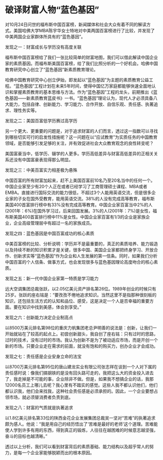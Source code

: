 # 破译财富人物“蓝色基因”

对10月24日问世的福布斯中国百富榜，新闻媒体和社会大众有着不同的解读方式。美国哈佛大学MBA陈宇华女士特地对中美两国百富榜进行了比较，并发现了中美两国企业家群体所具有的“蓝色基因”。 

发现之一：财富成长与学历没有高度关联 

福布斯中国百富榜给了我们一张比较简单的财富地图，我们可以借此解读中国企业家的素质基因。而福布斯美国百富榜，给了我们比照分析的一个好机会。哈佛中国教育研究中心创立了“蓝色基因”新素质教育理论。 

哈佛中国教育研究中心创立伊始，即发起以“蓝色基因”为主题的素质教育公益工程。“蓝色基因”工程计划在未来5年时间，使得中国亿万家庭都能够快速全面地认识和掌握素质教育的基本思维与方法。作为“蓝色基因”工程的龙头，前期推出《蓝色基因——新素质教育蓝皮书》一书。“蓝色基因”理论认为，现代人才必须具备八大能力，包括自律、创新能力、学习能力、合作开放、自信乐观、责任感、执著追求、理性务实等。 

发现之二：美国百富低学历赛过高学历 

另一个更大、更重要的问题是，对于追求财富的人们而言，透过这一指数可以寻找到哪些切实可行的启发性措施呢？这一问题在以“应试教育”为实质任务的中国教育领域，是否能够引发足够的关注，并有效促进社会大众教育观念的良性转变呢？ 

美国富豪当中，低学历、辍学的人更多。学历高低差异与财富高低差异的正相关关系还没有中国富豪表现得那么明显。 

发现之三：中美百富实力相差极为悬殊 

中国百富的所有财富加起来，赶不上美国百富前10名乃至20名当中的任何一个。中国企业家至少有20个人正在或者已经学习了工商管理硕士课程、MBA或者EMBA。直接进行国际交流的能力很低，不超过3个人能用英语交流，但是很多企业家的子女在国外受教育，能用英语交流。38%的人没有完成高等教育，福布斯美国400首富排行榜中有33%没有完成高等教育。中国企业家百富当中2%的人(2001年：6%)在国外学习过，后来回国发展。3%的人(2001年：7%)是女性，福布斯美国400首富排行榜中11%是女性。中国企业家百富有1/3的企业是家族企业，企业高级管理层中有超过一名的家族成员。 

发现之四：蓝色基因是中国百富成功的核心素质 

中美百富榜的比较、分析说明：学历并不是最重要的，真正的素质培养、能力锻造以及持续不断的知识积累才是关键，很多中国、美国企业家都把终身学习、开放合作、创新求实等“蓝色基因”作为企业和人生发展的第一信条。同时，如果我们分析中国百富的个人信条、做事方式，也会发现很多与蓝色基因理论高度吻合的核心素质。 

发现之五：新一代中国企业家第一特质是学习能力 

远大空调集团总裁张跃，以2.05亿美元资产排名第26位。1989年创业的时候只有25岁。张跃的座右铭是：“要孜孜不倦地追求知识。当然这里不是指那种很刻板的知识，还包括生活方式的认知和品位、感受，这是决定一个人是否幸福的重要方面。要在知识中找到美感，体会到享受。” 

发现之六：创新能力决定企业制高点 

以8500万美元排名第98位的重庆力帆集团老总尹明善的说法是：创新，让我们一开始就站在了较高的起点上。初尝创新甜头，我自创了座右铭：只有过时的思路，过时的技术，没有过时的市场。我认为创新不是为了被动适应市场，而是开创一个新的市场。只要企业走在需求的前面，就没有饱和的购买力，创办企业才会成功。 

发现之七：责任感是企业安身立命的法宝 

以8700万美元排名第95位的唐山建龙实业有限公司张志祥在谈到一个人对下属的责任感时说：像我们搞钢铁的是没有回头路可走的，我把这么大的资金投入进去了，我走掉是不可能的事，企业除非不做。但是，如果我不想搞企业的话，我那12000名员工上哪儿去呢？我心里有不踏实的感觉。这些人我不都认识他们，他们都认识我，他们会来找我，这种社会责任感是必须承担的。因此，一个企业要想占领市场，就必须替消费者负责到底。 

发现之八：财富的气质就是执著追求 

以1.8亿美元排名第33位的陕西金花企业发展集团总裁吴一坚对“苦难”的执著追求颇为感人。他说：“我是用自己的经历悟出了‘苦难是最好的老师’这个道理。苦难能使人学到许多有用的东西，得到真正的锻炼，人往往在越困难的时候意志越坚强，奋斗的目标也越清晰。” 

透过以上分析，我们可以看到财富背后的素质基础、能力结构以及超乎常人的努力，是每一个企业家能够脱颖而出的根本原因。
 